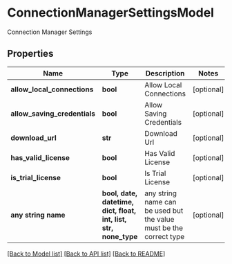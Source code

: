 # ConnectionManagerSettingsModel

Connection Manager Settings

## Properties
Name | Type | Description | Notes
------------ | ------------- | ------------- | -------------
**allow_local_connections** | **bool** | Allow Local Connections | [optional] 
**allow_saving_credentials** | **bool** | Allow Saving Credentials | [optional] 
**download_url** | **str** | Download Url | [optional] 
**has_valid_license** | **bool** | Has Valid License | [optional] 
**is_trial_license** | **bool** | Is Trial License | [optional] 
**any string name** | **bool, date, datetime, dict, float, int, list, str, none_type** | any string name can be used but the value must be the correct type | [optional]

[[Back to Model list]](../README.md#documentation-for-models) [[Back to API list]](../README.md#documentation-for-api-endpoints) [[Back to README]](../README.md)


